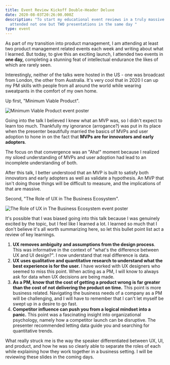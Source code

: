 ```yaml
---
title: Event Review Kickoff Double-Header Deluxe
date: 2020-08-03T20:26:00.000Z
description: "To start my educational event reviews in a truly massive way, I
  attended not one but TWO presentations in the same day "
type: event
---
```

As part of my transition into product management, I am attending at least two product management related events each week and writing about what I learned. But today, to give this an exciting launch, I attended two events in **one day,** completing a stunning feat of intellectual endurance the likes of which are rarely seen.

Interestingly, neither of the talks were hosted in the US -  one was broadcast from London, the other from Australia. It's very cool that in 2020 I can up my PM skills with people from all around the world while wearing sweatpants in the comfort of my own home.

Up first, "Minimum Viable Product".

![Minimum Viable Product event poster](/img/screen-shot-2020-08-03-at-5.25.55-pm.png)

Going into the talk I believed I knew what an MVP was, so I didn't expect to learn too much. Thankfully my ignorance (arrogance?) was put in its place when the presenter beautifully married the basics of MVPs and user adoption to hone in on the fact that **MVPs are for innovators and early adopters**.

The focus on that convergence was an "Aha!" moment because I realized my siloed understanding of MVPs and user adoption had lead to an incomplete understanding of both. 

After this talk, I better understood that an MVP is built to satisfy both innovators and early adopters as well as validate a hypothesis. An MVP that isn't doing those things will be difficult to measure, and the implications of that are massive. 

Second, "The Role of UX in The Business Ecosystem".

![The Role of UX in The Business Ecosystem event poster](/img/screen-shot-2020-08-03-at-5.26.30-pm.png)

It's possible that I was biased going into this talk because I was genuinely excited by the topic, but I feel like I learned a lot. I learned so much that I don't  believe it's all worth summarizing here, so let this bullet point list act a review of key learnings.

1. **UX removes ambiguity and assumptions from the design process**. This was informative in the context of "what's the difference between UX and UI design?". I now understand that real difference is data.
2. **UX uses qualitative and quantitative research to understand what the best experience is for the user.** I have worked with UX designers who seemed to miss this point. When acting as a PM, I will know to always ask for data when UX decisions are being made.
3. **As a PM, know that the cost of getting a product wrong is far greater than the cost of not delivering the product on time.** This point is more business related. Navigating the business needs of a company as a PM will be challenging, and I will have to remember that I can't let myself be swept up in a desire to go fast.
4. **Competitor influence can push you from a logical mindset into a panic.** This point was a fascinating insight into organizational psychology, namely how a competitor launch can be disruptive. The presenter recommended letting data guide you and searching for quantitative trends.

What really struck me is the way the speaker differentiated between UX, UI, and product, and how he was so clearly able to separate the roles of each while explaining how they work together in a business setting. I will be reviewing these slides in the coming days.